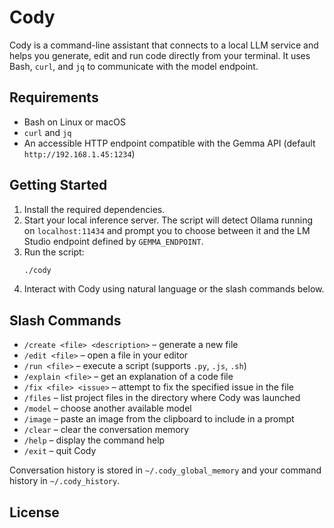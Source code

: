 # Cody

Cody is a command-line assistant that connects to a local LLM service and helps you generate, edit and run code directly from your terminal. It uses Bash, `curl`, and `jq` to communicate with the model endpoint.

## Requirements
- Bash on Linux or macOS
- `curl` and `jq`
- An accessible HTTP endpoint compatible with the Gemma API (default `http://192.168.1.45:1234`)

## Getting Started
1. Install the required dependencies.
2. Start your local inference server. The script will detect Ollama running on
   `localhost:11434` and prompt you to choose between it and the LM Studio
   endpoint defined by `GEMMA_ENDPOINT`.
3. Run the script:
   ```bash
   ./cody
   ```
4. Interact with Cody using natural language or the slash commands below.

## Slash Commands
- `/create <file> <description>` – generate a new file
- `/edit <file>` – open a file in your editor
- `/run <file>` – execute a script (supports `.py`, `.js`, `.sh`)
- `/explain <file>` – get an explanation of a code file
- `/fix <file> <issue>` – attempt to fix the specified issue in the file
- `/files` – list project files in the directory where Cody was launched
- `/model` – choose another available model
- `/image` – paste an image from the clipboard to include in a prompt
- `/clear` – clear the conversation memory
- `/help` – display the command help
- `/exit` – quit Cody

Conversation history is stored in `~/.cody_global_memory` and your command history in `~/.cody_history`.

## License

